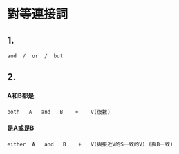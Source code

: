 # 對等連接詞
## 1.
```
and  /  or  /  but
```
## 2.
#### A和B都是
```
both   A   and   B    +    V(復數)
```
#### 是A或是B
```
either  A   and   B    +   V(與接近V的S一致的V) (與B一致)
```
